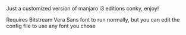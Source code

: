 Just a customized version of manjaro i3 editions conky, enjoy!

Requires Bitstream Vera Sans font to run normally, but you can edit the config file to use any font you chose
